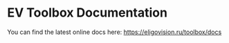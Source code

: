# EV Toolbox Documentation

You can find the latest online docs here:
https://eligovision.ru/toolbox/docs

